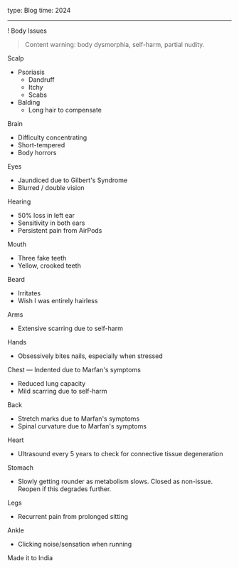 type: Blog
time: 2024

---

! Body Issues

> Content warning: body dysmorphia, self-harm, partial nudity.

Scalp
- Psoriasis
  - Dandruff
  - Itchy
  - Scabs
- Balding
  - Long hair to compensate

Brain
- Difficulty concentrating
- Short-tempered
- Body horrors

Eyes
- Jaundiced due to Gilbert's Syndrome
- Blurred / double vision

Hearing
- 50% loss in left ear
- Sensitivity in both ears
- Persistent pain from AirPods

Mouth
- Three fake teeth
- Yellow, crooked teeth

Beard
- Irritates
- Wish I was entirely hairless

Arms
- Extensive scarring due to self-harm

Hands
- Obsessively bites nails, especially when stressed

Chest
— Indented due to Marfan's symptoms
- Reduced lung capacity
- Mild scarring due to self-harm

Back
- Stretch marks due to Marfan's symptoms
- Spinal curvature due to Marfan's symptoms

Heart
- Ultrasound every 5 years to check for connective tissue degeneration

Stomach
- Slowly getting rounder as metabolism slows. Closed as non-issue. Reopen if this degrades further.

Legs
- Recurrent pain from prolonged sitting

Ankle
- Clicking noise/sensation when running


Made it to India
